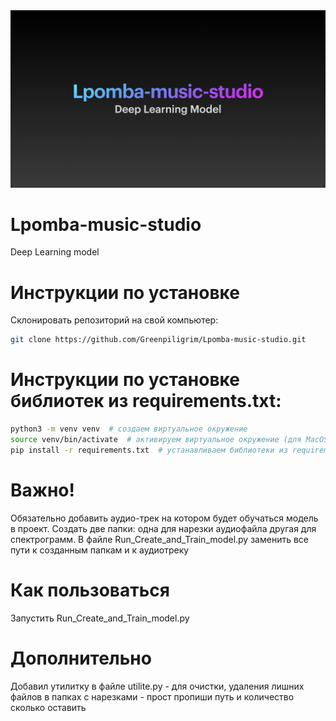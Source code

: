 <img src="/baner.png" alt="" />

# Lpomba-music-studio

Deep Learning model

# Инструкции по установке

Cклонировать репозиторий на свой компьютер:

```bash
git clone https://github.com/Greenpiligrim/Lpomba-music-studio.git
```

# Инструкции по установке библиотек из requirements.txt:

```bash
python3 -m venv venv  # создаем виртуальное окружение
source venv/bin/activate  # активируем виртуальное окружение (для MacOS/Linux)
pip install -r requirements.txt  # устанавливаем библиотеки из requirements.txt
```

# Важно!

Обязательно добавить аудио-трек на котором будет обучаться модель в проект. Создать две папки: одна для нарезки аудиофайла другая для спектрограмм.
В файле Run_Create_and_Train_model.py заменить все пути к созданным папкам и к аудиотреку

# Как пользоваться

Запустить Run_Create_and_Train_model.py

# Дополнительно

Добавил утилитку в файле utilite.py - для очистки, удаления лишних файлов в папках с нарезками - прост пропиши путь и количество сколько оставить
